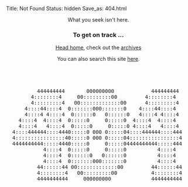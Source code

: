Title: Not Found
Status: hidden
Save_as: 404.html

<!----------------------------------------------------------------
     _ _           _ _          
  __| | |__  _   _| | |         Ascii arts included in this page:
 / _` | '_ \| | | | | |         - R2D2, provided by: http://www.chris.com/
| (_| | |_) | |_| | | |         - Texts, generated from: http://www.network-science.de/ascii/
 \__,_|_.__/ \__, |_|_|         http://github.com/dbtek/dbyll
-------------|___/------------------------------------------------>

<style>
  pre {
        background: none;
        border: none;
  }
</style>

<header>
  <p class="leadin">What you seek isn't here.</p>
  <h3>To get on track ...</h3>
  <p><a href="/">Head home</a>, check out the <a href="http://pybit.es/pages/archives.html">archives</a></p>
  <p>You can also search this site <a href="http://pybit.es/pages/search.html">here</a>.</p>
</header>

<pre>

          444444444       000000000            444444444   
        4::::::::4     00:::::::::00         4::::::::4  
        4:::::::::4   00:::::::::::::00      4:::::::::4  
      4::::44::::4  0:::::::000:::::::0    4::::44::::4  
      4::::4 4::::4  0::::::0   0::::::0   4::::4 4::::4  
    4::::4  4::::4  0:::::0     0:::::0  4::::4  4::::4  
    4::::4   4::::4  0:::::0     0:::::0 4::::4   4::::4  
  4::::444444::::4440:::::0 000 0:::::04::::444444::::444
  4::::::::::::::::40:::::0 000 0:::::04::::::::::::::::4
  4444444444:::::4440:::::0     0:::::04444444444:::::444
            4::::4  0:::::0     0:::::0          4::::4  
            4::::4  0::::::0   0::::::0          4::::4  
            4::::4  0:::::::000:::::::0          4::::4  
          44::::::44 00:::::::::::::00         44::::::44
          4::::::::4   00:::::::::00           4::::::::4
          4444444444     000000000             4444444444

</pre>
